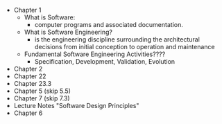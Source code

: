 - Chapter 1
	- What is Software:
		- computer programs and associated documentation.
	- What is Software Engineering?
		- is the engineering discipline surrounding the architectural decisions from initial conception to operation and maintenance
	- Fundamental Software Engineering Activities????
		- Specification, Development, Validation, Evolution
- Chapter 2
- Chapter 22
- Chapter 23.3
- Chapter 5 (skip 5.5)
- Chapter 7 (skip 7.3)
- Lecture Notes "Software Design Principles"
- Chapter 6